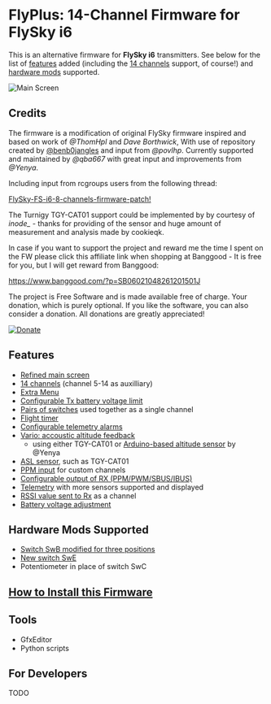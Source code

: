 # FlyPlus: 14-Channel Firmware for FlySky i6

This is an alternative firmware for **FlySky i6** transmitters.
See below for the list of [features](#features) added
(including the [14 channels](https://github.com/qba667/FlySkyI6/wiki/14-channels) support, of course!)
and [hardware mods](#hardware-mods-supported) supported.

![Main Screen](https://github.com/qba667/FlySkyI6/wiki/main-screen-flyplus.jpg)


## Credits

The firmware is a modification of original FlySky firmware inspired
and based on work of _@ThomHpl_ and _Dave Borthwick_,
With use of repository created by
[@benb0jangles](https://github.com/benb0jangles/FlySky-i6-Mod-)
and input from _@povlhp_. Currently supported
and maintained by _@qba667_ with great input and improvements from _@Yenya_.

Including input from rcgroups users from the following thread:

[FlySky-FS-i6-8-channels-firmware-patch!](https://www.rcgroups.com/forums/showthread.php?2486545-FlySky-FS-i6-8-channels-firmware-patch!)

The Turnigy TGY-CAT01 support could be implemented by by courtesy of *inode_* - thanks for providing of the sensor and huge amount of measurement and analysis made by cookieqk.

In case if you want to support the project and reward me the time I spent on the FW please click this affiliate link when shopping at Banggood - It is free for you, but I will get reward from Banggood: 

https://www.banggood.com/?p=SB06021048261201501J

The project is Free Software and is made available free of charge. Your donation, which is purely optional.
If you like the software, you can also consider a donation.
All donations are greatly appreciated!

[![Donate](https://www.paypalobjects.com/en_US/GB/i/btn/btn_donateCC_LG.gif)](https://www.paypal.com/cgi-bin/webscr?cmd=_s-xclick&hosted_button_id=VSM36U6F7EN68)


## Features

* [Refined main screen](https://github.com/qba667/FlySkyI6/wiki/Main-Screen)
* [14 channels](https://github.com/qba667/FlySkyI6/wiki/14-channels) (channel 5-14 as auxilliary)
* [Extra Menu](https://github.com/qba667/FlySkyI6/wiki/Extra-Menu)
* [Configurable Tx battery voltage limit](https://github.com/qba667/FlySkyI6/wiki/Tx-Battery)
* [Pairs of switches](https://github.com/qba667/FlySkyI6/wiki/Switches-Combined) used together as a single channel
* [Flight timer](https://github.com/qba667/FlySkyI6/wiki/Timer)
* [Configurable telemetry alarms](https://github.com/qba667/FlySkyI6/wiki/Alarms)
* [Vario: accoustic altitude feedback](https://github.com/qba667/FlySkyI6/wiki/Vario)
	- using either TGY-CAT01 or [Arduino-based altitude sensor](https://github.com/Yenya/ibus-altitude-sensor) by @Yenya
* [ASL sensor](https://github.com/qba667/FlySkyI6/wiki/ASL), such as TGY-CAT01
* [PPM input](https://github.com/qba667/FlySkyI6/wiki/PPM-input) for custom channels
* [Configurable output of RX (PPM/PWM/SBUS/IBUS)](https://github.com/qba667/FlySkyI6/wiki/Rx-Output)
* [Telemetry](https://github.com/qba667/FlySkyI6/wiki/Telemetry) with more sensors supported and displayed
* [RSSI value sent to Rx](https://github.com/qba667/FlySkyI6/wiki/Get-RSSI-as-PPM-PWM-SBUS-IBUS) as a channel
* [Battery voltage adjustment](https://github.com/qba667/FlySkyI6/wiki/Voltage-Adjustment)

## Hardware Mods Supported

* [Switch SwB modified for three positions](https://github.com/qba667/FlySkyI6/wiki/HW-Mod-SwB)
* [New switch SwE](https://github.com/qba667/FlySkyI6/wiki/HW-Mod-SwE)
* Potentiometer in place of switch SwC

## [How to Install this Firmware](https://github.com/qba667/FlySkyI6/wiki/Install)

## Tools

* GfxEditor
* Python scripts

## For Developers 

TODO
